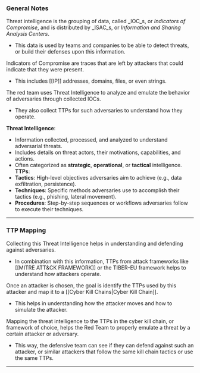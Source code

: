 ### General Notes

Threat intelligence is the grouping of data, called _IOC_s, or _Indicators of Compromise_, and is distributed by _ISAC_s, or _Information and Sharing Analysis Centers_.
- This data is used by teams and companies to be able to detect threats, or build their defenses upon this information.

Indicators of Compromise are traces that are left by attackers that could indicate that they were present.
- This includes [[IP]] addresses, domains, files, or even strings.

The red team uses Threat Intelligence to analyze and emulate the behavior of adversaries through collected IOCs.
- They also collect TTPs for such adversaries to understand how they operate.

**Threat Intelligence**:
- Information collected, processed, and analyzed to understand adversarial threats.
- Includes details on threat actors, their motivations, capabilities, and actions.
- Often categorized as **strategic**, **operational**, or **tactical** intelligence. **TTPs**:
- **Tactics**: High-level objectives adversaries aim to achieve (e.g., data exfiltration, persistence).
- **Techniques**: Specific methods adversaries use to accomplish their tactics (e.g., phishing, lateral movement).
- **Procedures**: Step-by-step sequences or workflows adversaries follow to execute their techniques.

---

### TTP Mapping

Collecting this Threat Intelligence helps in understanding and defending against adversaries.
- In combination with this information, TTPs from attack frameworks like [[MITRE ATT&CK FRAMEWORK]] or the TIBER-EU framework helps to understand how attackers operate.

Once an attacker is chosen, the goal is identify the TTPs used by this attacker and map it to a [[Cyber Kill Chains|Cyber Kill Chain]].
- This helps in understanding how the attacker moves and how to simulate the attacker.

Mapping the threat intelligence to the TTPs in the cyber kill chain, or framework of choice, helps the Red Team to properly emulate a threat by a certain attacker or adversary.
- This way, the defensive team can see if they can defend against such an attacker, or similar attackers that follow the same kill chain tactics or use the same TTPs.

---
